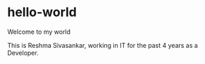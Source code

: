 # hello-world
Welcome to my world



This is Reshma Sivasankar, working in IT for the past 4 years as a Developer.
